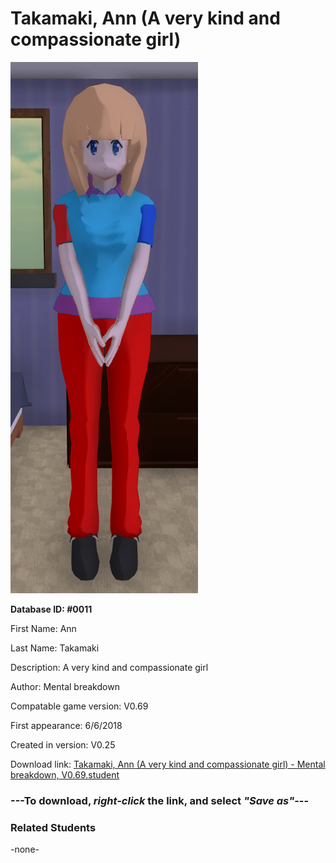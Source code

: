 # Takamaki, Ann (A very kind and compassionate girl)

<img src="../../Files/Images/Takamaki, Ann (A very kind and compassionate girl).png" title="Takamaki, Ann (A very kind and compassionate girl) - Mental breakdown, V0.69">

**Database ID: #0011**

First Name: Ann

Last Name: Takamaki

Description: A very kind and compassionate girl

Author: Mental breakdown

Compatable game version: V0.69

First appearance: 6/6/2018

Created in version: V0.25

Download link: <a href="https://raw.githubusercontent.com/Arbiter1223/Daigaku-Gurashi-Custom-Students/master/Files/Student%20Files/Takamaki%2C%20Ann%20(A%20very%20kind%20and%20compassionate%20girl)%20-%20Mental%20breakdown%2C%20V0.69.student">Takamaki, Ann (A very kind and compassionate girl) - Mental breakdown, V0.69.student</a>

### ---**To download, _right-click_ the link, and select _"Save as"_**---

### Related Students

-none-
